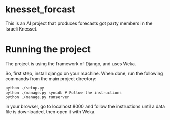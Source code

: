 knesset_forcast
===============
This is an AI project that produces forecasts got party members in the Israeli
Knesset.

Running the project
===================
The project is using the framework of Django, and uses Weka.

So, first step, install django on your machine.
When done, run the following commands from the main project directory:

```
python ./setup.py
python ./manage.py syncdb # Follow the instructions
python ./manage.py runserver
```

in your browser, go to localhost:8000
and follow the instructions until a data file is downloaded, then open it with Weka.
